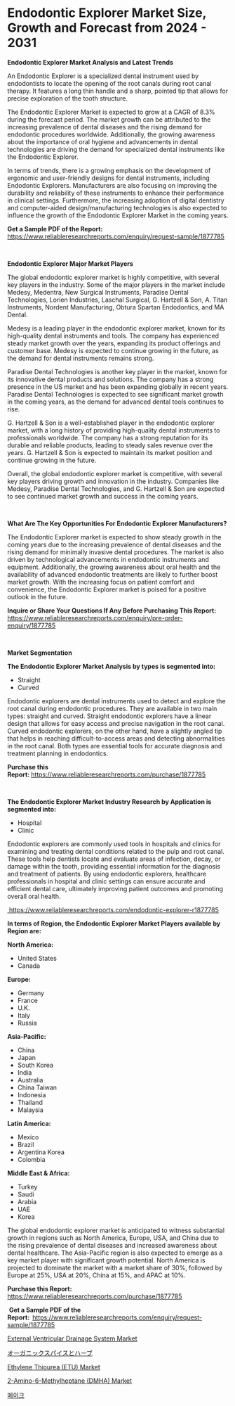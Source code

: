 <p><h1>Endodontic Explorer Market Size, Growth and Forecast from 2024 - 2031</h1></p><p><strong>Endodontic Explorer Market Analysis and Latest Trends</strong></p>
<p><p>An Endodontic Explorer is a specialized dental instrument used by endodontists to locate the opening of the root canals during root canal therapy. It features a long thin handle and a sharp, pointed tip that allows for precise exploration of the tooth structure.</p><p>The Endodontic Explorer Market is expected to grow at a CAGR of 8.3% during the forecast period. The market growth can be attributed to the increasing prevalence of dental diseases and the rising demand for endodontic procedures worldwide. Additionally, the growing awareness about the importance of oral hygiene and advancements in dental technologies are driving the demand for specialized dental instruments like the Endodontic Explorer.</p><p>In terms of trends, there is a growing emphasis on the development of ergonomic and user-friendly designs for dental instruments, including Endodontic Explorers. Manufacturers are also focusing on improving the durability and reliability of these instruments to enhance their performance in clinical settings. Furthermore, the increasing adoption of digital dentistry and computer-aided design/manufacturing technologies is also expected to influence the growth of the Endodontic Explorer Market in the coming years.</p></p>
<p><strong>Get a Sample PDF of the Report:&nbsp;</strong> <a href="https://www.reliableresearchreports.com/enquiry/request-sample/1877785">https://www.reliableresearchreports.com/enquiry/request-sample/1877785</a></p>
<p>&nbsp;</p>
<p><strong>Endodontic Explorer Major Market Players</strong></p>
<p><p>The global endodontic explorer market is highly competitive, with several key players in the industry. Some of the major players in the market include Medesy, Medentra, New Surgical Instruments, Paradise Dental Technologies, Lorien Industries, Laschal Surgical, G. Hartzell & Son, A. Titan Instruments, Nordent Manufacturing, Obtura Spartan Endodontics, and MA Dental.</p><p>Medesy is a leading player in the endodontic explorer market, known for its high-quality dental instruments and tools. The company has experienced steady market growth over the years, expanding its product offerings and customer base. Medesy is expected to continue growing in the future, as the demand for dental instruments remains strong.</p><p>Paradise Dental Technologies is another key player in the market, known for its innovative dental products and solutions. The company has a strong presence in the US market and has been expanding globally in recent years. Paradise Dental Technologies is expected to see significant market growth in the coming years, as the demand for advanced dental tools continues to rise.</p><p>G. Hartzell & Son is a well-established player in the endodontic explorer market, with a long history of providing high-quality dental instruments to professionals worldwide. The company has a strong reputation for its durable and reliable products, leading to steady sales revenue over the years. G. Hartzell & Son is expected to maintain its market position and continue growing in the future.</p><p>Overall, the global endodontic explorer market is competitive, with several key players driving growth and innovation in the industry. Companies like Medesy, Paradise Dental Technologies, and G. Hartzell & Son are expected to see continued market growth and success in the coming years.</p></p>
<p>&nbsp;</p>
<p><strong>What Are The Key Opportunities For Endodontic Explorer Manufacturers?</strong></p>
<p><p>The Endodontic Explorer market is expected to show steady growth in the coming years due to the increasing prevalence of dental diseases and the rising demand for minimally invasive dental procedures. The market is also driven by technological advancements in endodontic instruments and equipment. Additionally, the growing awareness about oral health and the availability of advanced endodontic treatments are likely to further boost market growth. With the increasing focus on patient comfort and convenience, the Endodontic Explorer market is poised for a positive outlook in the future.</p></p>
<p><strong>Inquire or Share Your Questions If Any Before Purchasing This Report:</strong> <a href="https://www.reliableresearchreports.com/enquiry/pre-order-enquiry/1877785">https://www.reliableresearchreports.com/enquiry/pre-order-enquiry/1877785</a></p>
<p>&nbsp;</p>
<p><strong>Market Segmentation</strong></p>
<p><strong>The Endodontic Explorer Market Analysis by types is segmented into:</strong></p>
<p><ul><li>Straight</li><li>Curved</li></ul></p>
<p><p>Endodontic explorers are dental instruments used to detect and explore the root canal during endodontic procedures. They are available in two main types: straight and curved. Straight endodontic explorers have a linear design that allows for easy access and precise navigation in the root canal. Curved endodontic explorers, on the other hand, have a slightly angled tip that helps in reaching difficult-to-access areas and detecting abnormalities in the root canal. Both types are essential tools for accurate diagnosis and treatment planning in endodontics.</p></p>
<p><strong>Purchase this Report:&nbsp;</strong><a href="https://www.reliableresearchreports.com/purchase/1877785">https://www.reliableresearchreports.com/purchase/1877785</a></p>
<p>&nbsp;</p>
<p><strong>The Endodontic Explorer Market Industry Research by Application is segmented into:</strong></p>
<p><ul><li>Hospital</li><li>Clinic</li></ul></p>
<p><p>Endodontic explorers are commonly used tools in hospitals and clinics for examining and treating dental conditions related to the pulp and root canal. These tools help dentists locate and evaluate areas of infection, decay, or damage within the tooth, providing essential information for the diagnosis and treatment of patients. By using endodontic explorers, healthcare professionals in hospital and clinic settings can ensure accurate and efficient dental care, ultimately improving patient outcomes and promoting overall oral health.</p></p>
<p><a href="https://www.reliableresearchreports.com/endodontic-explorer-r1877785">&nbsp;https://www.reliableresearchreports.com/endodontic-explorer-r1877785</a></p>
<p><strong>In terms of Region, the Endodontic Explorer Market Players available by Region are:</strong></p>
<p>
    <p> <strong> North America: </strong>
        <ul>
            <li>United States</li>
            <li>Canada</li>
        </ul>
        </p> 
    <p> <strong> Europe: </strong>
        <ul>
            <li>Germany</li>
            <li>France</li>
            <li>U.K.</li>
            <li>Italy</li>
            <li>Russia</li>
        </ul>
        </p> 
    <p> <strong> Asia-Pacific: </strong>
        <ul>
            <li>China</li>
            <li>Japan</li>
            <li>South Korea</li>
            <li>India</li>
            <li>Australia</li>
            <li>China Taiwan</li>
            <li>Indonesia</li>
            <li>Thailand</li>
            <li>Malaysia</li>
        </ul>
        </p> 
    <p> <strong> Latin America: </strong>
        <ul>
            <li>Mexico</li>
            <li>Brazil</li>
            <li>Argentina Korea</li>
            <li>Colombia</li>
        </ul>
        </p> 
    <p> <strong> Middle East & Africa: </strong>
        <ul>
            <li>Turkey</li>
            <li>Saudi</li>
            <li>Arabia</li>
            <li>UAE</li>
            <li>Korea</li>
        </ul>
    </p>
    </p>
<p><p>The global endodontic explorer market is anticipated to witness substantial growth in regions such as North America, Europe, USA, and China due to the rising prevalence of dental diseases and increased awareness about dental healthcare. The Asia-Pacific region is also expected to emerge as a key market player with significant growth potential. North America is projected to dominate the market with a market share of 30%, followed by Europe at 25%, USA at 20%, China at 15%, and APAC at 10%.</p></p>
<p><strong>Purchase this Report: </strong><a href="https://www.reliableresearchreports.com/purchase/1877785">https://www.reliableresearchreports.com/purchase/1877785</a></p>
<p>&nbsp;<strong>Get a Sample PDF of the Report:&nbsp;&nbsp;</strong><a href="https://www.reliableresearchreports.com/enquiry/request-sample/1877785">https://www.reliableresearchreports.com/enquiry/request-sample/1877785</a></p>
<p><strong></strong></p>
<p><p><a href="https://github.com/gamblestampleyjenny50m5sl6/Market-Research-Report-List-2/blob/main/external-ventricular-drainage-system-market.md">External Ventricular Drainage System Market</a></p><p><a href="https://github.com/nemesis2824/Market-Research-Report-List-1/blob/main/376917651365.md">オーガニックスパイスとハーブ</a></p><p><a href="https://glittery-fuchsia-86a.notion.site/Ethylene-Thiourea-ETU-Market-Outlook-Industry-Overview-and-Forecast-2024-to-2031-0672cf3fb43349d793b666aa8b01d1ad">Ethylene Thiourea (ETU) Market</a></p><p><a href="https://www.linkedin.com/pulse/2-amino-6-methylheptane-dmhanbspmarket-focuses-market-share-eysze?trackingId=H9zGy3ip0lnh%2Figa3SadGw%3D%3D">2-Amino-6-Methylheptane (DMHA) Market</a></p><p><a href="https://medium.com/@jenniferstanley2022/%EB%94%94%EC%BD%94%EB%94%A9-mqae-%EC%8B%9C%EC%9E%A5-%EB%A9%94%ED%8A%B8%EB%A6%AD%EC%8A%A4-%EC%8B%9C%EC%9E%A5-%EC%A0%90%EC%9C%A0%EC%9C%A8-%ED%8A%B8%EB%A0%8C%EB%93%9C-%EB%B0%8F-%EC%84%B1%EC%9E%A5-%ED%8C%A8%ED%84%B4-b9d7401d5b15">메이크</a></p></p>